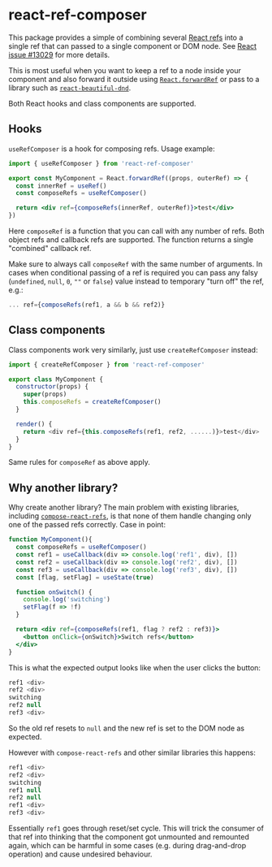 # react-ref-composer

This package provides a simple of combining several [React refs](https://reactjs.org/docs/refs-and-the-dom.html) into a single ref that can passed to a single component or DOM node. See [React issue #13029](https://github.com/facebook/react/issues/13029) for more details.

This is most useful when you want to keep a ref to a node inside your component and also forward it outside using [`React.forwardRef`](https://reactjs.org/docs/forwarding-refs.html) or pass to a library such as [`react-beautiful-dnd`](https://github.com/atlassian/react-beautiful-dnd).

Both React hooks and class components are supported.

## Hooks

`useRefComposer` is a hook for composing refs. Usage example:

```jsx
import { useRefComposer } from 'react-ref-composer'

export const MyComponent = React.forwardRef((props, outerRef) => {
  const innerRef = useRef()
  const composeRefs = useRefComposer()

  return <div ref={composeRefs(innerRef, outerRef)}>test</div>
})
```

Here `composeRef` is a function that you can call with any number of refs. Both object refs and callback refs are supported. The function returns a single "combined" callback ref.

Make sure to always call `composeRef` with the same number of arguments. In cases when conditional passing of a ref is required you can pass any falsy (`undefined`, `null`, `0`, `""` or `false`) value instead to temporary "turn off" the ref, e.g.:
```jsx
... ref={composeRefs(ref1, a && b && ref2)}
```

## Class components

Class components work very similarly, just use `createRefComposer` instead:

```js
import { createRefComposer } from 'react-ref-composer'

export class MyComponent {
  constructor(props) {
    super(props)
    this.composeRefs = createRefComposer()
  }

  render() {
    return <div ref={this.composeRefs(ref1, ref2, ......)}>test</div>
  }
}
```

Same rules for `composeRef` as above apply.

## Why another library?

Why create another library? The main problem with existing libraries, including [`compose-react-refs`](https://github.com/seznam/compose-react-refs), is that none of them handle changing only one of the passed refs correctly. Case in point:

```jsx
function MyComponent(){
  const composeRefs = useRefComposer()
  const ref1 = useCallback(div => console.log('ref1', div), [])
  const ref2 = useCallback(div => console.log('ref2', div), [])
  const ref3 = useCallback(div => console.log('ref3', div), [])
  const [flag, setFlag] = useState(true)

  function onSwitch() {
    console.log('switching')
    setFlag(f => !f)
  }

  return <div ref={composeRefs(ref1, flag ? ref2 : ref3)}>
    <button onClick={onSwitch}>Switch refs</button>
  </div>
}
```

This is what the expected output looks like when the user clicks the button:
```jsx
ref1 <div>
ref2 <div>
switching
ref2 null
ref3 <div>
```

So the old ref resets to `null` and the new ref is set to the DOM node as expected.

However with `compose-react-refs` and other similar libraries this happens:

```jsx
ref1 <div>
ref2 <div>
switching
ref1 null
ref2 null
ref1 <div>
ref3 <div>
```

Essentially `ref1` goes through reset/set cycle. This will trick the consumer of that ref into thinking that the component got unmounted and remounted again, which can be harmful in some cases (e.g. during drag-and-drop operation) and cause undesired behaviour.
